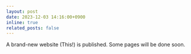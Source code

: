 ```yaml
---
layout: post
date: 2023-12-03 14:16:00+0900
inline: true
related_posts: false
---
```


A brand-new website (This!) is published. Some pages will be done soon.
